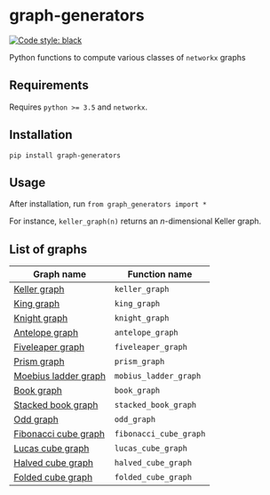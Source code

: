 # graph-generators
[![Code style: black](https://img.shields.io/badge/code%20style-black-000000.svg)](https://github.com/psf/black)

Python functions to compute various classes of `networkx` graphs

## Requirements
Requires `python >= 3.5` and `networkx`.

## Installation
`pip install graph-generators`

## Usage
After installation, run `from graph_generators import *`

For instance, `keller_graph(n)` returns an _n_-dimensional Keller graph.

## List of graphs

| Graph name     | Function name |
|---------|---------------|
| [Keller graph](https://mathworld.wolfram.com/KellerGraph.html) | `keller_graph` |
| [King graph](https://mathworld.wolfram.com/KingGraph.html) | `king_graph` |
| [Knight graph](https://mathworld.wolfram.com/KnightGraph.html) | `knight_graph` |
| [Antelope graph](https://mathworld.wolfram.com/AntelopeGraph.html) | `antelope_graph` |
| [Fiveleaper graph](https://mathworld.wolfram.com/FiveleaperGraph.html) | `fiveleaper_graph` |
| [Prism graph](https://mathworld.wolfram.com/PrismGraph.html) | `prism_graph` |
| [Moebius ladder graph](https://mathworld.wolfram.com/MoebiusLadder.html) | `mobius_ladder_graph` |
| [Book graph](https://mathworld.wolfram.com/BookGraph.html) | `book_graph` |
| [Stacked book graph](https://mathworld.wolfram.com/StackedBookGraph.html) | `stacked_book_graph` |
| [Odd graph](https://mathworld.wolfram.com/OddGraph.html) | `odd_graph` |
| [Fibonacci cube graph](https://mathworld.wolfram.com/FibonacciCubeGraph.html) | `fibonacci_cube_graph` |
| [Lucas cube graph](https://mathworld.wolfram.com/LucasCubeGraph.html) | `lucas_cube_graph` |
| [Halved cube graph](https://mathworld.wolfram.com/HalvedCubeGraph.html) | `halved_cube_graph` |
| [Folded cube graph](https://mathworld.wolfram.com/FoldedCubeGraph.html) | `folded_cube_graph` |